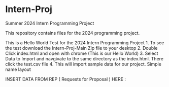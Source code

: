 # Intern-Proj
Summer 2024 Intern Programming Project

This repository contains files for the 2024 programming project.

This is a Hello World Test for the 2024 Intern Programming Project
    1. To see the test download the Intern-Proj-Main Zip file to your desktop
    2. Double Click index.html and open with chrome (This is our Hello World)
    3. Select Data to Import and navgivate to the same directory as the index.html. There click the test.csv file
    4. This will import sample data for our project. Simple name layout

    

INSERT DATA FROM REP ( Requests for Proposal ) HERE :
